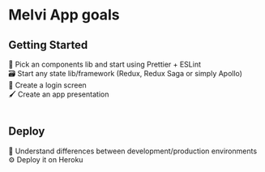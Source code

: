 # Melvi App goals

## Getting Started

💅 Pick an components lib and start using Prettier + ESLint <br>
🗃 Start any state lib/framework (Redux, Redux Saga or simply Apollo) <br>
🔐 Create a login screen <br>
🖌 Create an app presentation <br>
<br>

## Deploy

🌿 Understand differences between development/production environments <br>
⚙️ Deploy it on Heroku
